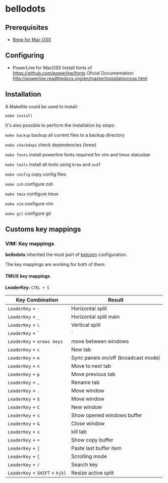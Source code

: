 # bellodots

## Prerequisites
- [Brew for Mac OSX](http://brew.sh) 

## Configuring

  - PowerLine for MacOSX
    Install fonts of https://github.com/powerline/fonts
    Oficial Documentation:
      http://powerline.readthedocs.org/en/master/installation/osx.html

## Installation
A Makefile could be used to install:

```make install```

It's also possible to perform the installation by steps:

  `make backup` backup all current files to a backup directory

  `make checkdeps` check dependencies (brew)

  `make fonts` install powerline fonts required for vim and tmux statusbar

  `make tools` install all tools using `brew` and `asdf`

  `make config` copy config files

  `make zsh` configure zsh

  `make tmux` configure tmux

  `make vim` configure vim

  `make git` configure git


## Customs key mappings


### VIM: Key mappings

**bellodots** inherited the most part of [belovim](https://github.com/MrKoopaKiller/belovim) configuration.

The key mappings are working for both of them.

#### TMUX key mappings

**LeaderKey:** `CTRL + S`

|Key Combination|Result|
|-|-|
`LeaderKey` + `-`| Horizontal split
`LeaderKey` + `_`| Horizontal split main
`LeaderKey` + `\`| Vertical split
`LeaderKey` + `|`| Vertical split main
`LeaderKey` + `arows keys`| move between windows
`LeaderKey` + `c`| New tab
`LeaderKey` + `e`| Sync panels on/off (broadcast mode)
`LeaderKey` + `n`| Move to next tab
`LeaderKey` + `p`| Move previous tab
`LeaderKey` + `,`| Rename tab
`LeaderKey` + `.`| Move window
`LeaderKey` + `$`| Move window
`LeaderKey` + `C`| New window
`LeaderKey` + `s`| Show opened windows buffer
`LeaderKey` + `&`| Close window
`LeaderKey` + `x`| kill tab
`LeaderKey` + `=`| Show copy buffer
`LeaderKey` + `]`| Paste last buffer item
`LeaderKey` + `[`| Scrolling mode
`LeaderKey` + `/`| Search key
`LeaderKey` + `SHIFT` + `hjkl`| Resize active split
